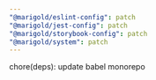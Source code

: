 ```yaml
---
"@marigold/eslint-config": patch
"@marigold/jest-config": patch
"@marigold/storybook-config": patch
"@marigold/system": patch
---
```


chore(deps): update babel monorepo
